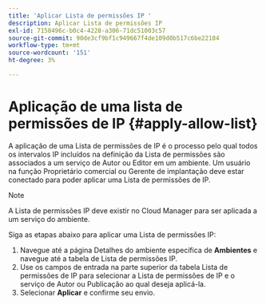 ```yaml
---
title: 'Aplicar Lista de permissões IP '
description: Aplicar Lista de permissões IP
exl-id: 7158496c-b0c4-4228-a306-71dc51003c57
source-git-commit: 90de3cf9bf1c949667f4de109d0b517c6be22184
workflow-type: tm+mt
source-wordcount: '151'
ht-degree: 3%

---
```


# Aplicação de uma lista de permissões de IP {#apply-allow-list}

A aplicação de uma Lista de permissões de IP é o processo pelo qual todos os intervalos IP incluídos na definição da Lista de permissões são associados a um serviço de Autor ou Editor em um ambiente. Um usuário na função Proprietário comercial ou Gerente de implantação deve estar conectado para poder aplicar uma Lista de permissões de IP.

>[!NOTE]
>A Lista de permissões IP deve existir no Cloud Manager para ser aplicada a um serviço do ambiente.

Siga as etapas abaixo para aplicar uma Lista de permissões IP:

1. Navegue até a página Detalhes do ambiente específica de **Ambientes** e navegue até a tabela de Lista de permissões IP.
1. Use os campos de entrada na parte superior da tabela Lista de permissões de IP para selecionar a Lista de permissões de IP e o serviço de Autor ou Publicação ao qual deseja aplicá-la.
1. Selecionar **Aplicar** e confirme seu envio.
